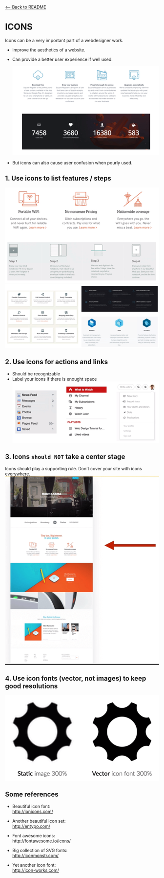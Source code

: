 [<-- Back to README](../README.md)

# ICONS

Icons can be a very important part of a webdesigner work.

- Improve the aesthetics of a website.
- Can provide a better user experience if well used.

  ![icons01](../assets/icons01.png)

- But icons can also cause user confusion when pourly used.

## 1. Use icons to list features / steps

![icons02](../assets/icons02.png)
![icons03](../assets/icons03.png)

## 2. Use icons for actions and links

- Should be recognizable
- Label your icons if there is enought space
  ![icons04](../assets/icons04.png)

## 3. Icons `should NOT` take a center stage

Icons should play a supporting rule. Don't cover your site with icons everywhere.
![icons05](../assets/icons05.png)

## 4. Use icon fonts (vector, not images) to keep good resolutions

![icons06](../assets/icons06.png)

## Some references

- Beautiful icon font:  
  http://ionicons.com/

- Another beautiful icon set:  
  http://entypo.com/

- Font awesome icons:  
  http://fontawesome.io/icons/

- Big collection of SVG fonts:  
  http://iconmonstr.com/

- Yet another icon font:  
  http://icon-works.com/
